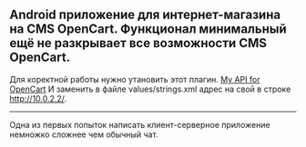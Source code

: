 Android приложение для интернет-магазина на CMS OpenCart. Функционал минимальный ещё не разкрывает все возможности CMS OpenCart.
---
Для коректной работы нужно утановить этот плагин.
[My API for OpenCart](https://github.com/SMRostik/My-api-for-OpenCart)
И заменить в файле values/strings.xml адрес на свой в строке <string name="domain">http://10.0.2.2/</string>.
***
Одна из первых попыток написать клиент-серверное приложение немножко сложнее чем обычный чат.